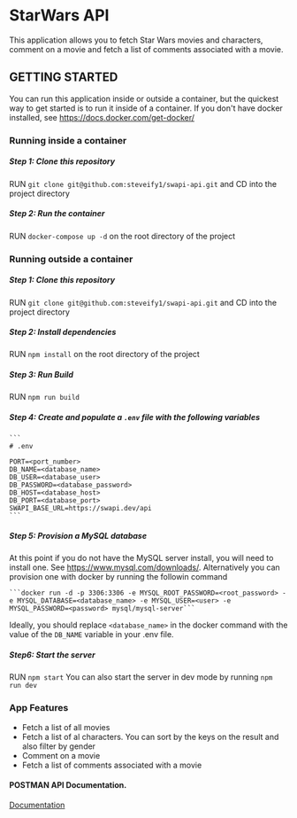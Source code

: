 # StarWars API
This application allows you to fetch Star Wars movies and characters, comment on a movie and fetch a list of comments associated with a movie.

## GETTING STARTED
You can run this application inside or outside a container, but the quickest way to get started is to run it inside of a container. If you don't have docker installed, see https://docs.docker.com/get-docker/

### Running inside a container
#####  Step 1: Clone this repository
RUN `git clone git@github.com:steveify1/swapi-api.git` and CD into the project directory

##### Step 2: Run the container
RUN `docker-compose up -d` on the root directory of the project

### Running outside a container
#####  Step 1: Clone this repository
RUN `git clone git@github.com:steveify1/swapi-api.git` and CD into the project directory

##### Step 2: Install dependencies
RUN `npm install` on the root directory of the project

##### Step 3: Run Build
RUN `npm run build`

##### Step 4: Create and populate a `.env` file with the following variables
    ```
    # .env

    PORT=<port_number>
    DB_NAME=<database_name>
    DB_USER=<database_user>
    DB_PASSWORD=<database_password>
    DB_HOST=<database_host>
    DB_PORT=<database_port>
    SWAPI_BASE_URL=https://swapi.dev/api
    ```
##### Step 5: Provision a MySQL database
At this point if you do not have the MySQL server install, you will need to install one. See https://www.mysql.com/downloads/. Alternatively you can provision one with docker by running the followin command
    
    ```docker run -d -p 3306:3306 -e MYSQL_ROOT_PASSWORD=<root_password> -e MYSQL_DATABASE=<database_name> -e MYSQL_USER=<user> -e MYSQL_PASSWORD=<password> mysql/mysql-server```

Ideally, you should replace `<database_name>` in the docker command with the value of the `DB_NAME` variable in your .env file.

##### Step6: Start the server
RUN `npm start`
You can also start the server in dev mode by running `npm run dev`

### App Features
- Fetch a list of all movies
- Fetch a list of al characters. You can sort by the keys on the result and also filter by gender
- Comment on a movie
- Fetch a list of comments associated with a movie

#### POSTMAN API Documentation.
[Documentation](https://documenter.getpostman.com/view/8662406/UUxzA7tu#171670f2-686a-4f4a-9d71-93ea9ea67b06)
